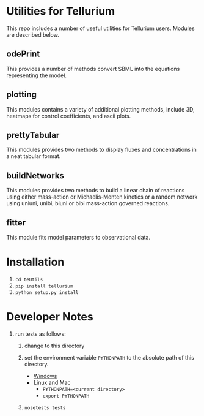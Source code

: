 # Utilities for Tellurium

This repo includes a number of useful utilities for Tellurium users.
Modules are described below.

## odePrint

This provides a number of methods convert SBML into the equations representing the model. 
   
## plotting

This modules contains a variety of additional plotting methods, include 3D, heatmaps for control coefficients, 
and ascii plots.

## prettyTabular

This modules provides two methods to display fluxes and concentrations in a neat tabular format.

## buildNetworks

This modules provides two methods to build a linear chain of reactions using either mass-action or Michaelis-Menten
kinetics or a random network using uniuni, unibi, biuni or bibi mass-action governed reactions. 

## fitter
This module fits model parameters to observational data.

# Installation
1. ``cd teUtils``
1. ``pip install tellurium``
1. ``python setup.py install``


# Developer Notes

1. run tests as follows:
   1. change to this directory
   1. set the environment variable `PYTHONPATH` to
      the absolute path of this directory.
      - [Windows](https://www.computerhope.com/issues/ch000549.htm)
      - Linux and Mac
        - `PYTHONPATH=<current directory>`
        - `export PYTHONPATH`
   
   1. `nosetests tests`


